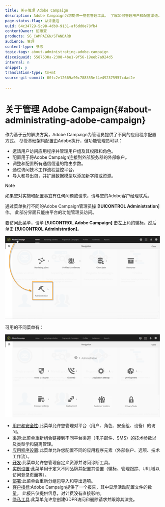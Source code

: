 ```yaml
---
title: 关于管理 Adobe Campaign
description: Adobe Campaign为您提供一整套管理工具。 了解如何管理用户和配置渠道。
page-status-flag: 从未激活
uuid: 64c34729-5c98-4db0-9131-af6dd0e78fb4
contentOwner: 绍维亚
products: SG_CAMPAIGN/STANDARD
audience: 管理
content-type: 参考
topic-tags: about-administrating-adobe-campaign
discoiquuid: 5587530a-2308-4be1-9f56-19eeb7a924d5
internal: n
snippet: y
translation-type: tm+mt
source-git-commit: 00fc2e12669a00c788355ef4e492375957cdad2e

---
```



# 关于管理 Adobe Campaign{#about-administrating-adobe-campaign}

作为基于云的解决方案，Adobe Campaign为管理员提供了不同的应用程序配置方式。 尽管基础架构配置由Adobe执行，但功能管理员可以：

* 邀请用户访问应用程序并管理用户组及其权限和角色。
* 配置用于将Adobe Campaign连接到外部服务器的外部帐户。
* 调整和配置所有通信信道的路由参数。
* 通过访问技术工作流程监控平台。
* 导入和导出包，并扩展数据模型以添加新字段或资源。

>[!NOTE]
>
>如果您对实施和配置事宜有任何问题或请求，请与您的Adobe客户经理联系。

通过菜单执行不同的Adobe Campaign管理员操 **[!UICONTROL Administration]** 作。 此部分界面只能由平台的功能管理员访问。

要访问此菜单，请单 **[!UICONTROL Adobe Campaign]** 击左上角的徽标，然后单击 **[!UICONTROL Administration]**。

![](assets/admin_overview.png)

可用的不同菜单有：

![](assets/admin_overview2.png)

* [用户和安全性](../../administration/using/about-access-management.md):此菜单允许您管理对平台（用户、角色、安全组、设备）的访问。
* [渠道](../../administration/using/about-channel-configuration.md):此菜单重新组合链接到不同平台渠道（电子邮件、SMS）的技术参数以及类型学和隔离管理。
* [应用程序设置](../../administration/using/external-accounts.md):此菜单允许您配置不同的应用程序元素（外部帐户、选项、技术工作流）。
* [开发](../../developing/using/data-model-concepts.md):此菜单允许您管理自定义资源并访问诊断工具。
* [实例设置](../../administration/using/branding.md):此菜单用于定义不同品牌并配置其设置（徽标、管理跟踪、URL域以访问登录页面等）。
* [部署](../../automating/using/managing-packages.md):此菜单会重新分组包导入和导出选项。
* [客户指标](../../audiences/using/active-profiles.md):Adobe Campaign提供了一个报告，其中显示活动配置文件的数量。 此报告仅提供信息，对计费没有直接影响。
* [隐私工具](https://docs.campaign.adobe.com/doc/standard/getting_started/en/ACS_GDPR.html):此菜单允许您创建GDPR访问和删除请求并跟踪其演变。

